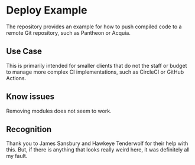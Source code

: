 # Deploy Example
The repository provides an example for how to push compiled code to a remote
Git repository, such as Pantheon or Acquia.

## Use Case
This is primarily intended for smaller clients that do not the staff or budget
to manage more complex CI implementations, such as CircleCI or GitHub Actions.

## Know issues
Removing modules does not seem to work.

## Recognition
Thank you to James Sansbury and Hawkeye Tenderwolf for their help with this.
But, if there is anything that looks really weird here, it was definitely all
my fault.

